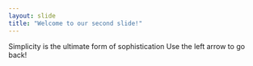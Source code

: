 ```yaml
---
layout: slide
title: "Welcome to our second slide!"
---
```

Simplicity is the ultimate form of sophistication
Use the left arrow to go back!
